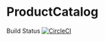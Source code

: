 # ProductCatalog
Build Status
[![CircleCI](https://circleci.com/gh/jinzh99/ProductCatalog.svg?style=svg)](https://circleci.com/gh/jinzh99/ProductCatalog)

